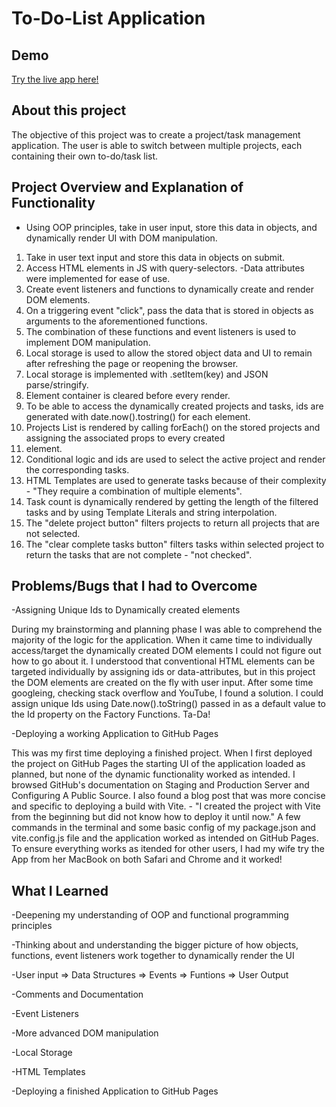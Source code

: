# To-Do-List Application

## Demo
[Try the live app here!](https://brendonthedev.github.io/to-do-list/)

## About this project
The objective of this project was to create a project/task management application. The user is able to switch between multiple projects,
each containing their own to-do/task list. 

## Project Overview and Explanation of Functionality

- Using OOP principles, take in user input, store this data in objects, and dynamically render UI with DOM manipulation. 

1. Take in user text input and store this data in objects on submit.
2. Access HTML elements in JS with query-selectors. -Data attributes were implemented for ease of use.
3. Create event listeners and functions to dynamically create and render DOM elements.
4. On a triggering event "click", pass the data that is stored in objects as arguments to the aforementioned functions.
5. The combination of these functions and event listeners is used to implement DOM manipulation.
6. Local storage is used to allow the stored object data and UI to remain after refreshing the page or reopening the browser.
7. Local storage is implemented with .setItem(key) and JSON parse/stringify.
8. Element container is cleared before every render.
9. To be able to access the dynamically created projects and tasks, ids are generated with date.now().tostring() for each element. 
10. Projects List is rendered by calling forEach() on the stored projects and assigning the associated props to every created <li> element.
11. Conditional logic and ids are used to select the active project and render the corresponding tasks.
12. HTML Templates are used to generate tasks because of their complexity - "They require a combination of multiple elements".
13. Task count is dynamically rendered by getting the length of the filtered tasks and by using Template Literals and string interpolation.
14. The "delete project button" filters projects to return all projects that are not selected.
15. The "clear complete tasks button" filters tasks within selected project to return the tasks that are not complete - "not checked".

## Problems/Bugs that I had to Overcome

-Assigning Unique Ids to Dynamically created elements

During my brainstorming and planning phase I was able to comprehend the majority of the logic for the application. When it came time to individually access/target the dynamically created DOM elements
I could not figure out how to go about it. 
I understood that conventional HTML elements can be targeted individually by assigning ids or data-attributes, but in this project the DOM elements are created on the fly with user input. 
After some time googleing, checking stack overflow and YouTube, I found a solution. 
I could assign unique Ids using Date.now().toString() passed in as a default value to the Id property on the Factory Functions. Ta-Da!

-Deploying a working Application to GitHub Pages

This was my first time deploying a finished project. 
When I first deployed the project on GitHub Pages the starting UI of the application loaded as planned, but none of the dynamic functionality worked as intended. 
I browsed GitHub's documentation on Staging and Production Server and Configuring A Public Source.
I also  found a blog post that was more concise and specific to deploying a build with Vite. - "I created the project with Vite from the beginning but did not know how to deploy it until now."
A few commands in the terminal and some basic config of my package.json and vite.config.js file and the application worked as intended on GitHub Pages. 
To ensure everything works as itended for other users, I had my wife try the App from her MacBook on both Safari and Chrome and it worked!

## What I Learned

-Deepening my understanding of OOP and functional programming principles 

-Thinking about and understanding the bigger picture of how objects, functions, event listeners work together to dynamically render the UI

-User input => Data Structures =>  Events => Funtions => User Output

-Comments and Documentation

-Event Listeners

-More advanced DOM manipulation

-Local Storage

-HTML Templates

-Deploying a finished Application to GitHub Pages
